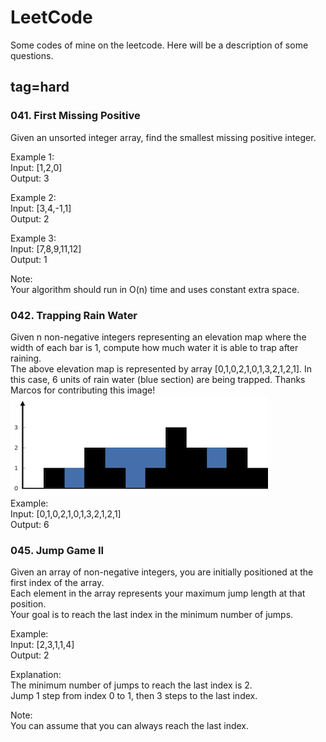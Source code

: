 # LeetCode
Some codes of mine on the leetcode.
Here will be a description of some questions.
## tag=hard
### 041. First Missing Positive
Given an unsorted integer array, find the smallest missing positive integer.</br>

Example 1:</br>
Input: [1,2,0]</br>
Output: 3</br>

Example 2:</br>
Input: [3,4,-1,1]</br>
Output: 2</br>

Example 3:</br>
Input: [7,8,9,11,12]</br>
Output: 1</br>

Note:</br>
Your algorithm should run in O(n) time and uses constant extra space.</br>

### 042. Trapping Rain Water
Given n non-negative integers representing an elevation map where the width of each bar is 1, compute how much water it is able to trap after raining.</br>
The above elevation map is represented by array [0,1,0,2,1,0,1,3,2,1,2,1]. In this case, 6 units of rain water (blue section) are being trapped. Thanks Marcos for contributing this image!</br>
![image](https://github.com/kikihiter/LeetCode/blob/master/Hard/rainwatertrap.png)</br>
Example:</br>
Input: [0,1,0,2,1,0,1,3,2,1,2,1]</br>
Output: 6

### 045. Jump Game II
Given an array of non-negative integers, you are initially positioned at the first index of the array.</br>
Each element in the array represents your maximum jump length at that position.</br>
Your goal is to reach the last index in the minimum number of jumps.</br>

Example:</br>
Input: [2,3,1,1,4]</br>
Output: 2</br>

Explanation:</br>
The minimum number of jumps to reach the last index is 2.</br>
Jump 1 step from index 0 to 1, then 3 steps to the last index.</br>

Note:</br>
You can assume that you can always reach the last index.</br>

